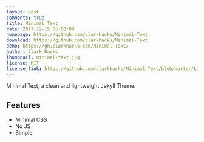 ```yaml
---
layout: post
comments: true
title: Minimal Text
date: 2017-12-15 05:00:00
homepage: https://github.com/clarkhacks/Minimal-Text
download: https://github.com/clarkhacks/Minimal-Text
demo: https://gh.clarkhacks.com/Minimal-Text/
author: Clark Hacks
thumbnail: minimal-text.jpg
license: MIT
license_link: https://github.com/clarkhacks/Minimal-Text/blob/master/LICENSE
---
```


Minimal Text, a clean and lightweight Jekyll Theme.

## Features

* Minimal CSS
* No JS
* Simple
